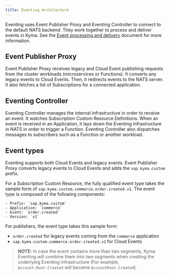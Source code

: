 ```yaml
---
title: Eventing Architecture
---
```


Eventing uses Event Publisher Proxy and Eventing Controller to connect to the default NATS backend. They work together to process and deliver events in Kyma. See the [Event processing and delivery](../evnt-01-event-processing.md) document for more information.

## Event Publisher Proxy

Event Publisher Proxy receives legacy and Cloud Event publishing requests from the cluster workloads (microservices or Functions). It converts any legacy events to Cloud Events. Then, it redirects events to the NATS server. It also fetches a list of Subscriptions for a connected application.

## Eventing Controller

Eventing Controller manages the internal infrastructure in order to receive an event. It watches Subscription Custom Resource Definitions. When an event is received in an Application, it lays down the Eventing infrastructure in NATS in order to trigger a Function. Eventing Controller also dispatches messages to subscribers such as a Function or another workload.

## Event types

Eventing supports both Cloud Events and legacy events. Event Publisher Proxy converts legacy events to Cloud Events and adds the `sap.kyma.custom` prefix.

For a Subscription Custom Resource, the fully qualified event type takes the sample form of `sap.kyma.custom.commerce.order.created.v1`. The event type is composed of the following components:

    - Prefix: `sap.kyma.custom`
    - Application: `commerce`
    - Event: `order.created`
    - Version: `v1`

For publishers, the event type takes this sample form:
- `order.created` for legacy events coming from the `commerce` application
- `sap.kyma.custom.commerce.order.created.v1` for Cloud Events

>**NOTE:** In case the event contains more than two segments, Kyma Eventing will combine them into two segments when creating the underlying Eventing infrastructure (For example, `Account.Root.Created` will become `AccountRoot.Created`).